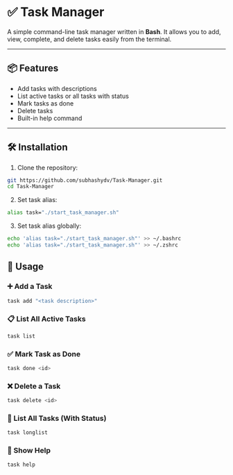 # ✅ Task Manager

A simple command-line task manager written in **Bash**. It allows you to add, view, complete, and delete tasks easily from the terminal.

---

## 📦 Features

- Add tasks with descriptions
- List active tasks or all tasks with status
- Mark tasks as done
- Delete tasks
- Built-in help command

---

## 🛠️ Installation

1. Clone the repository:

```bash
git https://github.com/subhashydv/Task-Manager.git
cd Task-Manager
```

2. Set task alias: 

```bash
alias task="./start_task_manager.sh"
```

3. Set task alias globally:

```bash
echo 'alias task="./start_task_manager.sh"' >> ~/.bashrc
echo 'alias task="./start_task_manager.sh"' >> ~/.zshrc
```

## 🚀 Usage

### ➕ Add a Task

```bash
task add "<task description>"
```

### 📋 List All Active Tasks

```bash
task list
```

### ✅ Mark Task as Done

```bash
task done <id>
```

### ❌ Delete a Task

```bash
task delete <id>
```

### 📝 List All Tasks (With Status)

```bash
task longlist
```

### 📖 Show Help

```bash
task help
```
